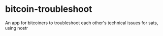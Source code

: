 # bitcoin-troubleshoot
An app for bitcoiners to troubleshoot each other's technical issues for sats, using nostr
